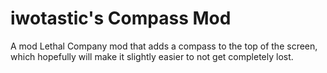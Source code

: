 # iwotastic's Compass Mod

A mod Lethal Company mod that adds a compass to the top of the screen, which hopefully will make it slightly easier to not get completely lost.